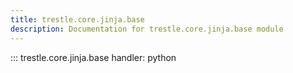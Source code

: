 ```yaml
---
title: trestle.core.jinja.base
description: Documentation for trestle.core.jinja.base module
---
```


::: trestle.core.jinja.base
handler: python

